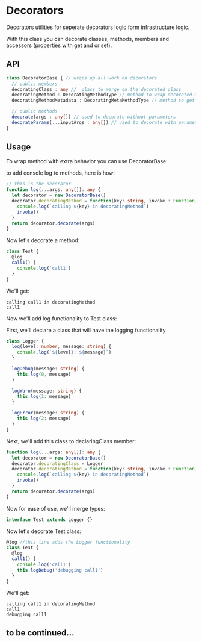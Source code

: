 # Decorators
Decorators utilities for seperate decorators logic form infrastructure logic.

With this class you can decorate classes, methods, members and accessors (properties with get and or set).
## API

```typescript
class DecoratorBase { // wraps up all work on decorators
  // public members
  decoratingClass : any //  class to merge on the decorated class
  decoratingMethod : DecoratingMethodType // method to wrap decorated method
  decoratingMethodMetadata : DecoratingMetaMethodType // method to get metadata on decorated method

  // public methods
  decorate(args : any[]) // used to decorate without parameters
  decorateParams(...inputArgs : any[]) // used to decorate with parameter
}
```

## Usage

To wrap method with extra behavior you can use DecoratorBase:

to add console log to methods, here is how:

```typescript
// this is the decorator
function log(...args: any[]): any {
  let decorator = new DecoratorBase()
  decorator.decoratingMethod = function(key: string, invoke : Function, ...input: InputParameter[]) {
    console.log(`calling ${key} in decoratingMethod`)
    invoke()
  }
  return decorator.decorate(args)
}
```

Now let's decorate a method:
```typescript
class Test {
  @log
  call1() {
    console.log('call1')
  }
}
```

We'll get:
```
calling call1 in decoratingMethod
call1
```

Now we'll add log functionality to Test class:

First, we'll declare a class that will have the logging functionality
```typescript
class Logger {
  log(level: number, message: string) {
    console.log(`${level}: ${message}`)
  }

  logDebug(message: string) {
    this.log(0, message)
  }

  logWarn(message: string) {
    this.log(1: message)
  }

  logError(message: string) {
    this.log(2: message)
  }
}
```
Next, we'll add this class to declaringClass member:
```typescript
function log(...args: any[]): any {
  let decorator = new DecoratorBase()
  decorator.decoratingClass = Logger
  decorator.decoratingMethod = function(key: string, invoke : Function, ...input: InputParameter[]) {
    console.log(`calling ${key} in decoratingMethod`)
    invoke()
  }
  return decorator.decorate(args)
}
```
Now for ease of use, we'll merge types:

```typescript
interface Test extends Logger {}
```

Now let's decorate Test class:
```typescript
@log //this line adds the Logger functionality
class Test {
  @log
  call1() {
    console.log('call1')
    this.logDebug('debugging call1')
  }
}
```

We'll get:
```
calling call1 in decoratingMethod
call1
debugging call1
```

## to be continued...